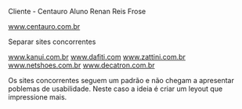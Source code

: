 Cliente - Centauro
Aluno Renan Reis Frose

www.centauro.com.br

Separar sites concorrentes

www.kanui.com.br
www.dafiti.com
www.zattini.com.br
www.netshoes.com.br
www.decatron.com.br

Os sites concorrentes seguem um padrão e não chegam a apresentar poblemas de usabilidade. Neste caso a ideia é criar um leyout que impressione mais.
